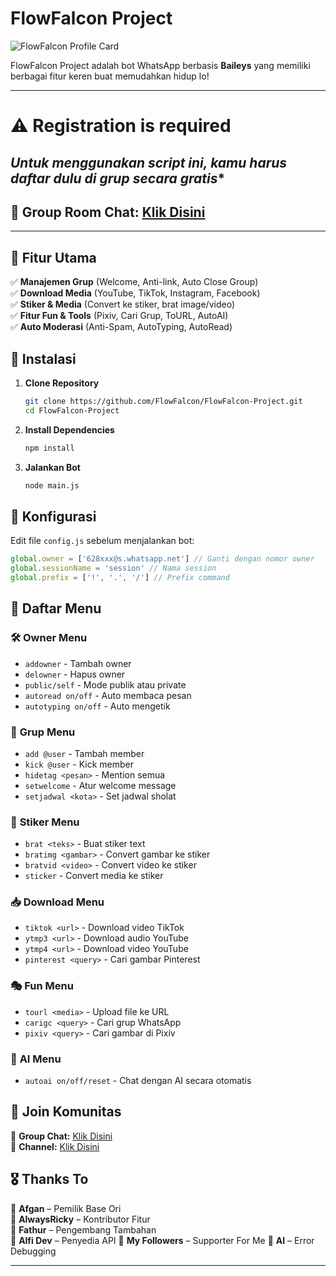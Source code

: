 # FlowFalcon Project  

![FlowFalcon Profile Card](https://cardivo.vercel.app/api?name=FlowFalcon~Project&description=Bot%20WhatsApp%20multi-fungsi%20dengan%20fitur%20menarik!%20🚀&image=https://img12.pixhost.to/images/600/571754322_flowfalcon-media.jpg&backgroundColor=%23ecf0f1&github=FlowFalcon&pattern=topography&colorPattern=%23eaeaea&animation=true)

FlowFalcon Project adalah bot WhatsApp berbasis **Baileys** yang memiliki berbagai fitur keren buat memudahkan hidup lo!  

---


# ⚠️ Registration is required 

## *Untuk menggunakan script ini, kamu harus daftar dulu di grup secara gratis**  
## 🔹 **Group Room Chat:** [Klik Disini](https://chat.whatsapp.com/DBplvblerPL9ieFFcmofqq) 

---

## 🚀 Fitur Utama  

✅ **Manajemen Grup** (Welcome, Anti-link, Auto Close Group)  
✅ **Download Media** (YouTube, TikTok, Instagram, Facebook)  
✅ **Stiker & Media** (Convert ke stiker, brat image/video)  
✅ **Fitur Fun & Tools** (Pixiv, Cari Grup, ToURL, AutoAI)  
✅ **Auto Moderasi** (Anti-Spam, AutoTyping, AutoRead)  

## 🔧 Instalasi  

1. **Clone Repository**  
   ```bash
   git clone https://github.com/FlowFalcon/FlowFalcon-Project.git
   cd FlowFalcon-Project
   ```  
2. **Install Dependencies**  
   ```bash
   npm install
   ```  
3. **Jalankan Bot**  
   ```bash
   node main.js
   ```  

## 📜 Konfigurasi  

Edit file `config.js` sebelum menjalankan bot:  

```js
global.owner = ['628xxx@s.whatsapp.net'] // Ganti dengan nomor owner
global.sessionName = 'session' // Nama session
global.prefix = ['!', '.', '/'] // Prefix command
```  

## 📌 Daftar Menu  

### 🛠️ **Owner Menu**  
- `addowner` - Tambah owner  
- `delowner` - Hapus owner  
- `public/self` - Mode publik atau private  
- `autoread on/off` - Auto membaca pesan  
- `autotyping on/off` - Auto mengetik  

### 🏡 **Grup Menu**  
- `add @user` - Tambah member  
- `kick @user` - Kick member  
- `hidetag <pesan>` - Mention semua  
- `setwelcome` - Atur welcome message  
- `setjadwal <kota>` - Set jadwal sholat  

### 🎨 **Stiker Menu**  
- `brat <teks>` - Buat stiker text  
- `bratimg <gambar>` - Convert gambar ke stiker  
- `bratvid <video>` - Convert video ke stiker  
- `sticker` - Convert media ke stiker  

### 📥 **Download Menu**  
- `tiktok <url>` - Download video TikTok  
- `ytmp3 <url>` - Download audio YouTube  
- `ytmp4 <url>` - Download video YouTube  
- `pinterest <query>` - Cari gambar Pinterest  

### 🎭 **Fun Menu**  
- `tourl <media>` - Upload file ke URL  
- `carigc <query>` - Cari grup WhatsApp  
- `pixiv <query>` - Cari gambar di Pixiv 

### 🤖 **AI Menu**  
- `autoai on/off/reset` - Chat dengan AI secara otomatis

## 📢 Join Komunitas  

🔹 **Group Chat:** [Klik Disini](https://flowfalcon.xyz/group/)  
🔹 **Channel:** [Klik Disini](https://flowfalcon.xyz/channel/)  

## 🎖️ Thanks To  

💙 **Afgan** – Pemilik Base Ori  
💙 **AlwaysRicky** – Kontributor Fitur  
💙 **Fathur** – Pengembang Tambahan  
💙 **Alfi Dev** – Penyedia API
💙 **My Followers** – Supporter For Me 
💙 **AI** – Error Debugging  

---
